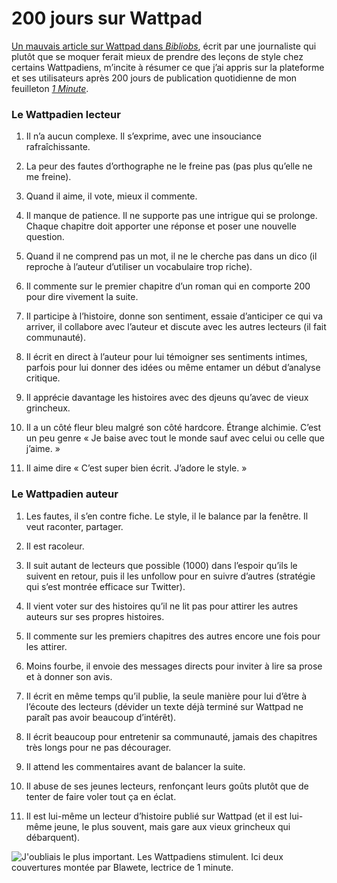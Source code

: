# 200 jours sur Wattpad

[Un mauvais article sur Wattpad dans *Bibliobs*](http://bibliobs.nouvelobs.com/web-side-stories/20150709.OBS2397/je-hurla-de-plaisir-on-est-alle-sur-wattpad-l-instagram-des-livres.html), écrit par une journaliste qui plutôt que se moquer ferait mieux de prendre des leçons de style chez certains Wattpadiens, m’incite à résumer ce que j’ai appris sur la plateforme et ses utilisateurs après 200 jours de publication quotidienne de mon feuilleton [*1 Minute*](https://www.wattpad.com/story/29694130-1-minute).<span id="more-42059"></span>

### Le Wattpadien lecteur

1. Il n’a aucun complexe. Il s’exprime, avec une insouciance rafraîchissante.

2. La peur des fautes d’orthographe ne le freine pas (pas plus qu’elle ne me freine).

3. Quand il aime, il vote, mieux il commente.

4. Il manque de patience. Il ne supporte pas une intrigue qui se prolonge. Chaque chapitre doit apporter une réponse et poser une nouvelle question.

5. Quand il ne comprend pas un mot, il ne le cherche pas dans un dico (il reproche à l’auteur d’utiliser un vocabulaire trop riche).

6. Il commente sur le premier chapitre d’un roman qui en comporte 200 pour dire vivement la suite.

7. Il participe à l’histoire, donne son sentiment, essaie d’anticiper ce qui va arriver, il collabore avec l’auteur et discute avec les autres lecteurs (il fait communauté).

8. Il écrit en direct à l’auteur pour lui témoigner ses sentiments intimes, parfois pour lui donner des idées ou même entamer un début d’analyse critique.

9. Il apprécie davantage les histoires avec des djeuns qu’avec de vieux grincheux.

10. Il a un côté fleur bleu malgré son côté hardcore. Étrange alchimie. C’est un peu genre « Je baise avec tout le monde sauf avec celui ou celle que j’aime. »

11. Il aime dire « C’est super bien écrit. J’adore le style. »

### Le Wattpadien auteur

1. Les fautes, il s’en contre fiche. Le style, il le balance par la fenêtre. Il veut raconter, partager.

2. Il est racoleur.

3. Il suit autant de lecteurs que possible (1000) dans l’espoir qu’ils le suivent en retour, puis il les unfollow pour en suivre d’autres (stratégie qui s’est montrée efficace sur Twitter).

4. Il vient voter sur des histoires qu’il ne lit pas pour attirer les autres auteurs sur ses propres histoires.

5. Il commente sur les premiers chapitres des autres encore une fois pour les attirer.

6. Moins fourbe, il envoie des messages directs pour inviter à lire sa prose et à donner son avis.

7. Il écrit en même temps qu’il publie, la seule manière pour lui d’être à l’écoute des lecteurs (dévider un texte déjà terminé sur Wattpad ne paraît pas avoir beaucoup d’intérêt).

8. Il écrit beaucoup pour entretenir sa communauté, jamais des chapitres très longs pour ne pas décourager.

9. Il attend les commentaires avant de balancer la suite.

10. Il abuse de ses jeunes lecteurs, renfonçant leurs goûts plutôt que de tenter de faire voler tout ça en éclat.

11. Il est lui-même un lecteur d’histoire publié sur Wattpad (et il est lui-même jeune, le plus souvent, mais gare aux vieux grincheux qui débarquent).

![J'oubliais le plus important. Les Wattpadiens stimulent. Ici deux couvertures montée par Blawete, lectrice de 1 minute. ](https://tcrouzet.com/images_tc/2015/07/saracosmo.jpg)